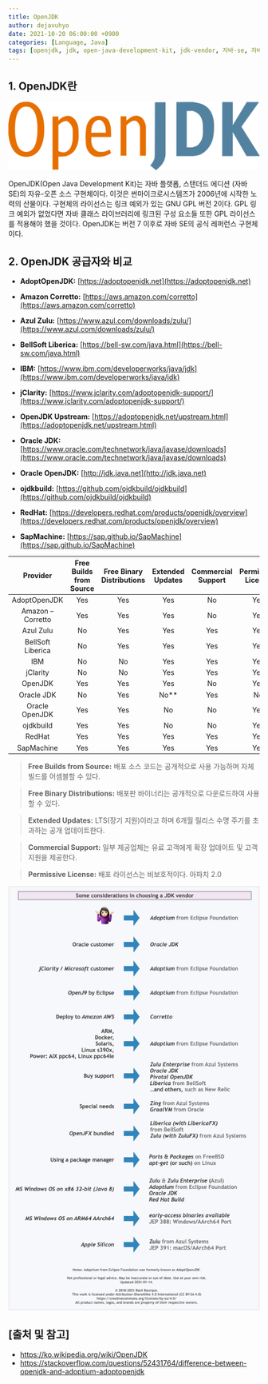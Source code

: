 ```yaml
---
title: OpenJDK
author: dejavuhyo
date: 2021-10-20 06:00:00 +0900
categories: [Language, Java]
tags: [openjdk, jdk, open-java-development-kit, jdk-vendor, 자바-se, 자바]
---
```


## 1. OpenJDK란

![openjdk](/assets/img/2021-10-20-openjdk/openjdk.png)

OpenJDK(Open Java Development Kit)는 자바 플랫폼, 스탠더드 에디션 (자바 SE)의 자유-오픈 소스 구현체이다. 이것은 썬마이크로시스템즈가 2006년에 시작한 노력의 산물이다. 구현체의 라이선스는 링크 예외가 있는 GNU GPL 버전 2이다. GPL 링크 예외가 없었다면 자바 클래스 라이브러리에 링크된 구성 요소들 또한 GPL 라이선스를 적용해야 했을 것이다. OpenJDK는 버전 7 이후로 자바 SE의 공식 레퍼런스 구현체이다.

## 2. OpenJDK 공급자와 비교

* __AdoptOpenJDK:__ [https://adoptopenjdk.net](https://adoptopenjdk.net)

* __Amazon Corretto:__ [https://aws.amazon.com/corretto](https://aws.amazon.com/corretto)

* __Azul Zulu:__ [https://www.azul.com/downloads/zulu/](https://www.azul.com/downloads/zulu/)

* __BellSoft Liberica:__ [https://bell-sw.com/java.html](https://bell-sw.com/java.html)

* __IBM:__ [https://www.ibm.com/developerworks/java/jdk](https://www.ibm.com/developerworks/java/jdk)

* __jClarity:__ [https://www.jclarity.com/adoptopenjdk-support/](https://www.jclarity.com/adoptopenjdk-support/)

* __OpenJDK Upstream:__ [https://adoptopenjdk.net/upstream.html](https://adoptopenjdk.net/upstream.html)

* __Oracle JDK:__ [https://www.oracle.com/technetwork/java/javase/downloads](https://www.oracle.com/technetwork/java/javase/downloads)

* __Oracle OpenJDK:__ [http://jdk.java.net](http://jdk.java.net)

* __ojdkbuild:__ [https://github.com/ojdkbuild/ojdkbuild](https://github.com/ojdkbuild/ojdkbuild)

* __RedHat:__ [https://developers.redhat.com/products/openjdk/overview](https://developers.redhat.com/products/openjdk/overview)

* __SapMachine:__ [https://sap.github.io/SapMachine](https://sap.github.io/SapMachine)

| Provider | Free Builds from Source | Free Binary Distributions | Extended Updates | Commercial Support | Permissive License |
|:-----:|:-----:|:-----:|:-----:|:-----:|:-----:|
| AdoptOpenJDK | Yes | Yes | Yes | No | Yes |
| Amazon – Corretto | Yes | Yes | Yes | No | Yes |
| Azul Zulu | No | Yes | Yes | Yes | Yes |
| BellSoft Liberica | No | Yes | Yes | Yes | Yes |
| IBM | No | No | Yes | Yes | Yes |
| jClarity | No | No | Yes | Yes | Yes |
| OpenJDK | Yes | Yes | Yes | No | Yes |
| Oracle JDK | No | Yes | No** | Yes | No |
| Oracle OpenJDK | Yes | Yes | No | No | Yes |
| ojdkbuild | Yes | Yes | No | No | Yes |
| RedHat | Yes | Yes  | Yes | Yes | Yes |
| SapMachine | Yes | Yes | Yes | Yes | Yes |

> __Free Builds from Source:__ 배포 소스 코드는 공개적으로 사용 가능하며 자체 빌드를 어셈블할 수 있다.

> __Free Binary Distributions:__ 배포판 바이너리는 공개적으로 다운로드하여 사용할 수 있다.

> __Extended Updates:__ LTS(장기 지원)이라고 하며 6개월 릴리스 수명 주기를 초과하는 공개 업데이트한다.

> __Commercial Support:__ 일부 제공업체는 유료 고객에게 확장 업데이트 및 고객 지원을 제공한다.

> __Permissive License:__ 배포 라이선스는 비보호적이다. 아파치 2.0

![jdk-vendor](/assets/img/2021-10-20-openjdk/jdk-vendor.png)

## [출처 및 참고]
* <https://ko.wikipedia.org/wiki/OpenJDK>
* <https://stackoverflow.com/questions/52431764/difference-between-openjdk-and-adoptium-adoptopenjdk>
